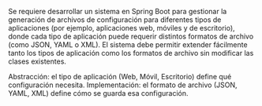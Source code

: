 Se requiere desarrollar un sistema en Spring Boot para gestionar la generación de archivos
de configuración para diferentes tipos de aplicaciones (por ejemplo, aplicaciones web, móviles y de escritorio),
donde cada tipo de aplicación puede requerir distintos formatos de archivo (como JSON, YAML o XML).
El sistema debe permitir extender fácilmente tanto los tipos de aplicación como los formatos de archivo
sin modificar las clases existentes.


Abstracción: el tipo de aplicación (Web, Móvil, Escritorio) define qué configuración necesita.
Implementación: el formato de archivo (JSON, YAML, XML) define cómo se guarda esa configuración.